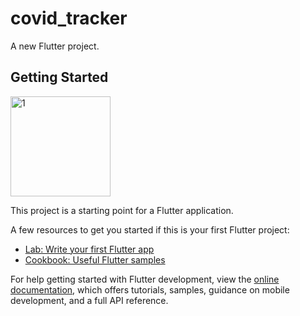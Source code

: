 # covid_tracker

A new Flutter project.

## Getting Started

<img width="160" alt="1" src="https://github.com/azix-khan/linkedin-clone/assets/138978130/87a08960-b121-4963-a796-58f09452fd84">


This project is a starting point for a Flutter application.

A few resources to get you started if this is your first Flutter project:

- [Lab: Write your first Flutter app](https://docs.flutter.dev/get-started/codelab)
- [Cookbook: Useful Flutter samples](https://docs.flutter.dev/cookbook)

For help getting started with Flutter development, view the
[online documentation](https://docs.flutter.dev/), which offers tutorials,
samples, guidance on mobile development, and a full API reference.
